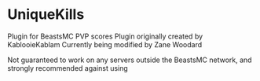# UniqueKills
Plugin for BeastsMC PVP scores
Plugin originally created by KablooieKablam
Currently being modified by Zane Woodard

Not guaranteed to work on any servers outside the BeastsMC network, and strongly recommended against using
